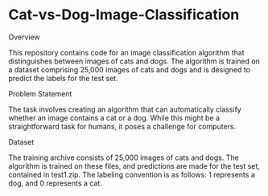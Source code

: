 # Cat-vs-Dog-Image-Classification

Overview

This repository contains code for an image classification algorithm that distinguishes between images of cats and dogs. The algorithm is trained on a dataset comprising 25,000 images of cats and dogs and is designed to predict the labels for the test set.

Problem Statement

The task involves creating an algorithm that can automatically classify whether an image contains a cat or a dog. While this might be a straightforward task for humans, it poses a challenge for computers.

Dataset

The training archive consists of 25,000 images of cats and dogs. The algorithm is trained on these files, and predictions are made for the test set, contained in test1.zip. The labeling convention is as follows: 1 represents a dog, and 0 represents a cat.

